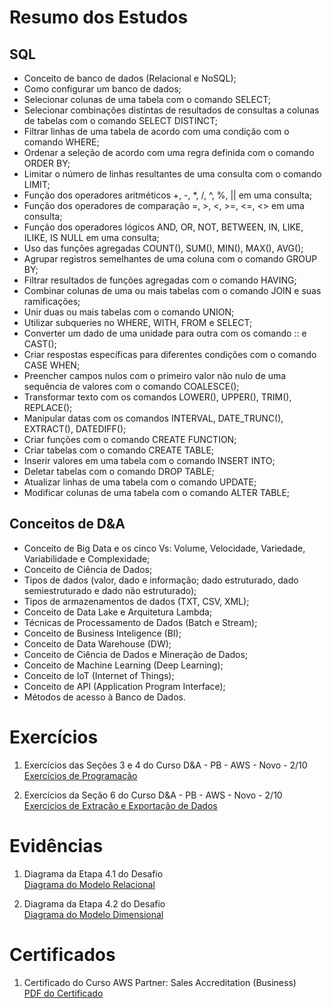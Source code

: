 # Resumo dos Estudos

## SQL

- Conceito de banco de dados (Relacional e NoSQL);
- Como configurar um banco de dados;
- Selecionar colunas de uma tabela com o comando SELECT;
- Selecionar combinações distintas de resultados de consultas a colunas de tabelas com o comando SELECT DISTINCT;
- Filtrar linhas de uma tabela de acordo com uma condição com o comando WHERE;
- Ordenar a seleção de acordo com uma regra definida com o comando ORDER BY;
- Limitar o número de linhas resultantes de uma consulta com o comando LIMIT;
- Função dos operadores aritméticos +, -, \*, /, ^, %, || em uma consulta;
- Função dos operadores de comparação =, >, <, >=, <=, <> em uma consulta;
- Função dos operadores lógicos AND, OR, NOT, BETWEEN, IN, LIKE, ILIKE, IS NULL em uma consulta;
- Uso das funções agregadas COUNT(), SUM(), MIN(), MAX(), AVG();
- Agrupar registros semelhantes de uma coluna com o comando GROUP BY;
- Filtrar resultados de funções agregadas com o comando HAVING;
- Combinar colunas de uma ou mais tabelas com o comando JOIN e suas ramificações;
- Unir duas ou mais tabelas com o comando UNION;
- Utilizar subqueries no WHERE, WITH, FROM e SELECT;
- Converter um dado de uma unidade para outra com os comando :: e CAST();
- Criar respostas específicas para diferentes condições com o comando CASE WHEN;
- Preencher campos nulos com o primeiro valor não nulo de uma sequência de valores com o comando COALESCE();
- Transformar texto com os comandos LOWER(), UPPER(), TRIM(), REPLACE();
- Manipular datas com os comandos INTERVAL, DATE_TRUNC(), EXTRACT(), DATEDIFF();
- Criar funções com o comando CREATE FUNCTION;
- Criar tabelas com o comando CREATE TABLE;
- Inserir valores em uma tabela com o comando INSERT INTO;
- Deletar tabelas com o comando DROP TABLE;
- Atualizar linhas de uma tabela com o comando UPDATE;
- Modificar colunas de uma tabela com o comando ALTER TABLE;

## Conceitos de D&A

- Conceito de Big Data e os cinco Vs: Volume, Velocidade, Variedade, Variabilidade e Complexidade;
- Conceito de Ciência de Dados;
- Tipos de dados (valor, dado e informação; dado estruturado, dado semiestruturado e dado não estruturado);
- Tipos de armazenamentos de dados (TXT, CSV, XML);
- Conceito de Data Lake e Arquitetura Lambda;
- Técnicas de Processamento de Dados (Batch e Stream);
- Conceito de Business Inteligence (BI);
- Conceito de Data Warehouse (DW);
- Conceito de Ciência de Dados e Mineração de Dados;
- Conceito de Machine Learning (Deep Learning);
- Conceito de IoT (Internet of Things);
- Conceito de API (Application Program Interface);
- Métodos de acesso à Banco de Dados.

# Exercícios

1. Exercícios das Seções 3 e 4 do Curso D&A - PB - AWS - Novo - 2/10\
   [Exercícios de Programação](exercicios/Exercicios%20de%20Programacao/)

2. Exercícios da Seção 6 do Curso D&A - PB - AWS - Novo - 2/10\
   [Exercícios de Extração e Exportação de Dados](exercicios/Extracao%20e%20Exportacao%20de%20Dados/)

# Evidências

1. Diagrama da Etapa 4.1 do Desafio\
   [Diagrama do Modelo Relacional](evidencias/normalizacao.png)

2. Diagrama da Etapa 4.2 do Desafio\
   [Diagrama do Modelo Dimensional](evidencias/modelo_dimensional.png)

# Certificados

1. Certificado do Curso AWS Partner: Sales Accreditation (Business)\
   [PDF do Certificado](certificados/13660_3_5918260_1721162315_AWS%20Course%20Completion%20Certificate.pdf)
